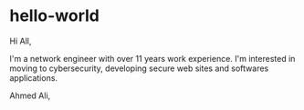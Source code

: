 # hello-world


Hi All, 

I'm a network engineer with over 11 years work experience.  I'm interested in moving to cybersecurity, developing secure web sites and softwares applications. 

Ahmed Ali,
